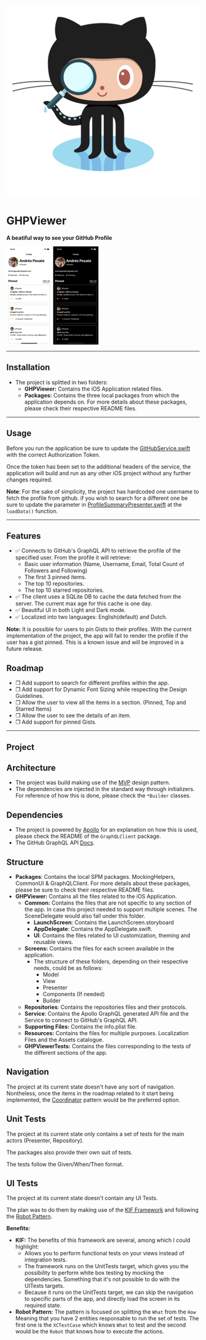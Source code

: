 ![Header](./Resources/ReadmeFiles/AppIcon.png)

# GHPViewer

**A beatiful way to see your GitHub Profile**

<img src="./Resources/ReadmeFiles/ProfileSummary-Light.png" alt="File Selection Screen" style="zoom:25%;" />
<img src="./Resources/ReadmeFiles/ProfileSummary-Dark.png" alt="File Selection Screen" style="zoom:25%;" />

---------

## Installation

- The project is splitted in two folders:
  - **GHPViewer:** Contains the iOS Application related files.
  - **Packages:** Contains the three local packages from which the application depends on. For more details about these packages, please check their respective README files.

---------

## Usage

Before you run the application be sure to update the [GitHubService.swift](./GHPViewer/GHPViewer/Service/GitHubService.swift) with the correct Authorization Token.

Once the token has been set to the additional headers of the service, the application will build and run as any other iOS project without any further changes required.

**Note**: For the sake of simplicity, the project has hardcoded one username to fetch the profile from github. if you wish to search for a different one be sure to update the parameter in [ProfileSummaryPresenter.swift](./GHPViewer/GHPViewer/Screens/ProfileSummary/Presenter/ProfileSummaryPresenter.swift) at the `loadData()` function.

---------

## Features

- ✅ Connects to GitHub's GraphQL API to retrieve the profile of the specified user. From the profile it will retrieve:
    - Basic user information (Name, Username, Email, Total Count of Followers and Following)
    - The first 3 pinned items.
    - The top 10 repositories.
    - The top 10 starred repositories.
- ✅ The client uses a SQLite DB to cache the data fetched from the server. The current max age for this cache is one day.
- ✅ Beautiful UI in both Light and Dark mode.
- ✅ Localized into two languages: English(default) and Dutch.


**Note:** It is possible for users to pin Gists to their profiles. With the current implementation of the project, the app will fail to render the profile if the user has a gist pinned. This is a known issue and will be improved in a future release.

## Roadmap

- ❒ Add support to search for different profiles within the app.
- ❒ Add support for Dynamic Font Sizing while respecting the Design Guidelines.
- ❒ Allow the user to view all the items in a section. (Pinned, Top and Starred Items)
- ❒ Allow the user to see the details of an item.
- ❒ Add support for pinned Gists.

------

## Project

## Architecture

- The project was build making use of the [MVP](https://en.wikipedia.org/wiki/Model–view–presenter) design pattern.
- The dependencies are injected in the standard way through initializers. For reference of how this is done, please check the `*Builder` classes.

## Dependencies

- The project is powered by [Apollo](http://apollographql.com) for an explanation on how this is used, please check the README of the `GraphQLClient` package.
- The GitHub GraphQL API [Docs](https://docs.github.com/en/graphql).

## Structure

- **Packages**: Contains the local SPM packages. MockingHelpers, CommonUI & GraphQLClient. For more details about these packages, please be sure to check their respective README files.
- **GHPViewer:** Contains all the files related to the iOS Application.
    - **Common:** Contains the files that are not specific to any section of the app. In case this project needed to support multiple scenes. The SceneDelegate would also fall under this folder.
        - **LaunchScreen**: Contains the LaunchScreen.storyboard
        - **AppDelegate**: Contains the AppDelegate.swift.
        - **UI**: Contains the files related to UI customization, theming and reusable views.
    - **Screens:** Contains the files for each screen available in the application.
        - The structure of these folders, depending on their respective needs, could be as follows:
            - Model
            - View
            - Presenter
            - Components (If needed)
            - Builder
    - **Repositories**: Contains the repositories files and their protocols.
    - **Service**: Contains the Apollo GraphQL generated API file and the Service to connect to GitHub's GraphQL API.
    - **Supporting Files:** Contains the info.plist file.
    - **Resources:** Contains the files for multiple purposes. Localization Files and the Assets catalogue.
  - **GHPViewerTests:** Contains the files corresponding to the tests of the different sections of the app.

## Navigation

  The project at its current state doesn't have any sort of navigation. Nontheless, once the items in the roadmap related to it start being implemented, the [Coordinator](https://www.raywenderlich.com/books/design-patterns-by-tutorials/v3.0/chapters/23-coordinator-pattern) pattern would be the preferred option.

## Unit Tests

The project at its current state only contains a set of tests for the main actors (Presenter, Repository).

The packages also provide their own suit of tests.

The tests follow the Given/When/Then format.

## UI Tests

The project at its current state doesn't contain any UI Tests.

The plan was to do them by making use of the [KIF Framework](https://github.com/kif-framework/KIF) and following the [Robot Pattern](https://academy.realm.io/posts/kau-jake-wharton-testing-robots/).

**Benefits:**

- **KIF:** The benefits of this framework are several, among which I could highlight:
  - Allows you to perform functional tests on your views instead of integration tests.
  - The framework runs on the UnitTests target, which gives you the possibility to perform white box testing by mocking the dependencies. Something that it's not possible to do with the UITests targets.
  - Because it runs on the UnitTests target, we can skip the navigation to specific parts of the app, and directly load the screen in its required state.
- **Robot Pattern:** The pattern is focused on splitting the `What` from the `How` Meaning that you have 2 entities responsable to run the set of tests. The first one is the `XCTestCase` which knows `What` to test and the second would be the `Robot` that knows how to execute the actions.